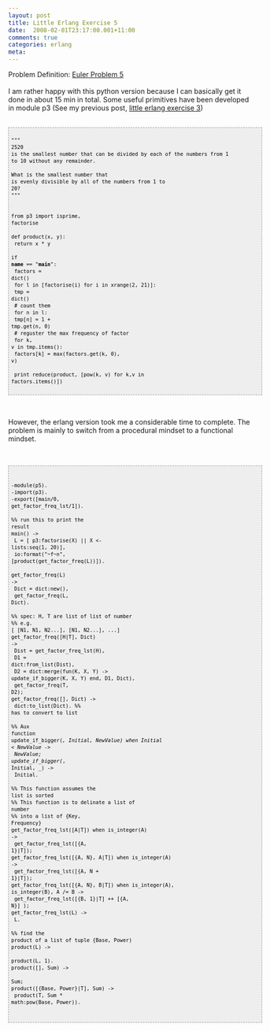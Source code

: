```yaml
---
layout: post
title: Little Erlang Exercise 5
date:  2008-02-01T23:17:00.001+11:00
comments: true
categories: erlang
meta: 
---
```

Problem Definition: <a href="http://projecteuler.net/index.php?section=problems&amp;id=5">Euler Problem 5</a><br /><br />I am rather happy with this python version because I can basically get it done in about 15 min in total. Some useful primitives have been developed in module p3 (See my previous post, <a href="http://www.blogger.com/2008/01/little-erlange-exercise-3_29.html">little erlang exercise 3</a>)<br /><br /><pre style="border: 1px dashed rgb(153, 153, 153); padding: 5px; overflow: auto; font-family: Andale Mono,Lucida Console,Monaco,fixed,monospace; color: rgb(0, 0, 0); background-color: rgb(238, 238, 238); font-size: 12px; line-height: 14px; width: 100%;"><code><br />"""<br />2520 is the smallest number that can be divided by each of the numbers from 1 to 10 without any remainder.<br /><br />What is the smallest number that is evenly divisible by all of the numbers from 1 to 20?<br />"""<br /><br /><br />from p3 import isprime, factorise<br /><br />def product(x, y):<br /> return x * y<br /><br />if __name__ == "__main__":<br /> factors = dict()<br /> for l in [factorise(i) for i in xrange(2, 21)]:<br />     tmp = dict()<br />     # count them<br />     for n in l:<br />         tmp[n] = 1 + tmp.get(n, 0)<br />     # reguster the max frequency of factor<br />     for k, v in tmp.items():<br />         factors[k] = max(factors.get(k, 0), v)<br /><br /> print reduce(product, [pow(k, v) for k,v in factors.items()])<br /><br /></code></pre><br /><br />However, the erlang version took me a considerable time to complete. The problem is mainly to switch from a procedural mindset to a functional mindset.<br /><br /><br /><pre style="border: 1px dashed rgb(153, 153, 153); padding: 5px; overflow: auto; font-family: Andale Mono,Lucida Console,Monaco,fixed,monospace; color: rgb(0, 0, 0); background-color: rgb(238, 238, 238); font-size: 12px; line-height: 14px; width: 100%;"><code><br /><br />-module(p5).<br />-import(p3).<br />-export([main/0, get_factor_freq_lst/1]).<br /><br />%% run this to print the result<br />main() -><br />  L = [ p3:factorise(X) || X <- lists:seq(1, 20)],   <br />  io:format("~f~n", [product(get_factor_freq(L))]).   <br /><br />get_factor_freq(L) -><br />  Dict = dict:new(),<br />  get_factor_freq(L, Dict).<br /><br />%% spec: H, T are list of list of number<br />%% e.g. [ [N1, N1, N2...], [N1, N2...], ...]<br />get_factor_freq([H|T], Dict) -><br />  Dist = get_factor_freq_lst(H),<br />  D1 = dict:from_list(Dist),<br />  D2 = dict:merge(fun(K, X, Y) -> update_if_bigger(K, X, Y) end, D1, Dict),<br />  get_factor_freq(T, D2);<br />get_factor_freq([], Dict) -><br />  dict:to_list(Dict).  %% has to convert to list<br /><br />%% Aux function<br />update_if_bigger(_, Initial, NewValue) when Initial < NewValue -><br />  NewValue;<br />update_if_bigger(_, Initial, _) -><br />  Initial.<br /><br />%% This function assumes the list is sorted<br />%% This function is to delinate a list of number<br />%% into a list of {Key, Frequency}<br />get_factor_freq_lst([A|T]) when is_integer(A) -><br />  get_factor_freq_lst([{A, 1}|T]);<br />get_factor_freq_lst([{A, N}, A|T]) when is_integer(A) -><br />  get_factor_freq_lst([{A, N + 1}|T]);<br />get_factor_freq_lst([{A, N}, B|T]) when is_integer(A), is_integer(B), A /= B -><br />  get_factor_freq_lst([{B, 1}|T] ++ [{A, N}] );<br />get_factor_freq_lst(L) -><br />  L.<br /><br />%% find the product of a list of tuple {Base, Power)<br />product(L) -><br />  product(L, 1).<br />product([], Sum) -><br />  Sum;<br />product([{Base, Power}|T], Sum) -><br />  product(T, Sum * math:pow(Base, Power)).<br /><br /><br /></code></pre>